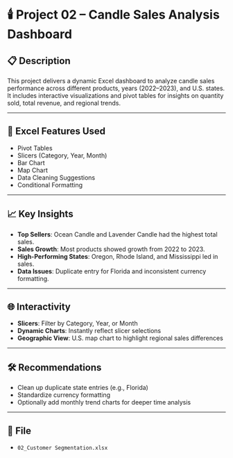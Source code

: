 # 🕯️ Project 02 – Candle Sales Analysis Dashboard

## 📋 Description
This project delivers a dynamic Excel dashboard to analyze candle sales performance across different products, years (2022–2023), and U.S. states.  
It includes interactive visualizations and pivot tables for insights on quantity sold, total revenue, and regional trends.

---

## 🧠 Excel Features Used
- Pivot Tables
- Slicers (Category, Year, Month)
- Bar Chart
- Map Chart
- Data Cleaning Suggestions
- Conditional Formatting

---

## 📈 Key Insights
- **Top Sellers**: Ocean Candle and Lavender Candle had the highest total sales.
- **Sales Growth**: Most products showed growth from 2022 to 2023.
- **High-Performing States**: Oregon, Rhode Island, and Mississippi led in sales.
- **Data Issues**: Duplicate entry for Florida and inconsistent currency formatting.

---

## 🌐 Interactivity
- **Slicers**: Filter by Category, Year, or Month
- **Dynamic Charts**: Instantly reflect slicer selections
- **Geographic View**: U.S. map chart to highlight regional sales differences

---

## 🛠️ Recommendations
- Clean up duplicate state entries (e.g., Florida)
- Standardize currency formatting
- Optionally add monthly trend charts for deeper time analysis

---

## 📁 File
- `02_Customer Segmentation.xlsx`
